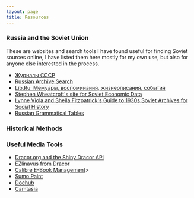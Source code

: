 ```yaml
---
layout: page
title: Resources
---
```


### Russia and the Soviet Union
These are websites and search tools I have found useful for finding Soviet sources online, I have listed them here mostly for my own use, but also for anyone else interested in the process.
* [Журналы СССР](https://sites.google.com/site/zurnalysssr/home/)
* [Russian Archive Search](http://metrics.tilda.ws/archives/)
* [Lib.Ru: Мемуары, воспоминания, жизнеописания, события](https://lib.ru)
* [Stephen Wheatcroft's site for Soviet Economic Data](http://www.melgrosh.unimelb.edu.au/home-front.php)
* [Lynne Viola and Sheila Fitzpatrick's Guide to 1930s Soviet Archives for Social History](https://www.google.com/books/edition/A_Researcher_s_Guide_to_Sources_on_Sovie/NphkUTKf50oC)
* [Russian Grammatical Tables](http://cromwell-intl.com/russian/grammar.html)


### Historical Methods


### Useful Media Tools
* [Dracor.org and the Shiny Dracor API](https://shiny.dracor.org)
* [EZlinavus from Dracor](https://ezlinavis.dracor.org/)
* [Calibre E-Book Management](https://calibre-ebook.com)>
* [Sumo Paint](https://sumopaint.com)
* [Dochub](Https://dochub.com)
* [Camtasia](https://techsmith.com/video-editor)
